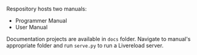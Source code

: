 Respository hosts two manuals:

* Programmer Manual
* User Manual

Documentation projects are available in `docs` folder. Navigate to manual's appropriate folder and run `serve.py` to run a Livereload server.